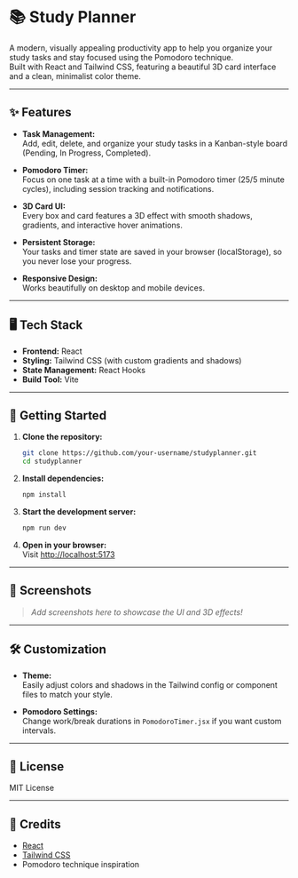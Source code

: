 # 📚 Study Planner

A modern, visually appealing productivity app to help you organize your study tasks and stay focused using the Pomodoro technique.  
Built with React and Tailwind CSS, featuring a beautiful 3D card interface and a clean, minimalist color theme.

---

## ✨ Features

- **Task Management:**  
  Add, edit, delete, and organize your study tasks in a Kanban-style board (Pending, In Progress, Completed).

- **Pomodoro Timer:**  
  Focus on one task at a time with a built-in Pomodoro timer (25/5 minute cycles), including session tracking and notifications.

- **3D Card UI:**  
  Every box and card features a 3D effect with smooth shadows, gradients, and interactive hover animations.

- **Persistent Storage:**  
  Your tasks and timer state are saved in your browser (localStorage), so you never lose your progress.

- **Responsive Design:**  
  Works beautifully on desktop and mobile devices.

---

## 🖥️ Tech Stack

- **Frontend:** React
- **Styling:** Tailwind CSS (with custom gradients and shadows)
- **State Management:** React Hooks
- **Build Tool:** Vite

---

## 🚀 Getting Started

1. **Clone the repository:**
   ```bash
   git clone https://github.com/your-username/studyplanner.git
   cd studyplanner
   ```

2. **Install dependencies:**
   ```bash
   npm install
   ```

3. **Start the development server:**
   ```bash
   npm run dev
   ```

4. **Open in your browser:**  
   Visit [http://localhost:5173](http://localhost:5173)

---

## 📸 Screenshots

> _Add screenshots here to showcase the UI and 3D effects!_

---

## 🛠️ Customization

- **Theme:**  
  Easily adjust colors and shadows in the Tailwind config or component files to match your style.

- **Pomodoro Settings:**  
  Change work/break durations in `PomodoroTimer.jsx` if you want custom intervals.

---

## 📄 License

MIT License

---

## 🙏 Credits

- [React](https://reactjs.org/)
- [Tailwind CSS](https://tailwindcss.com/)
- Pomodoro technique inspiration
